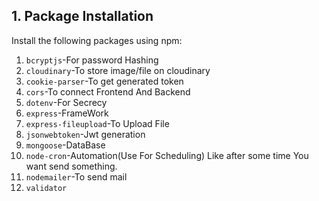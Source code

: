 ## 1. Package Installation

Install the following packages using npm:

1. `bcryptjs`-For password Hashing
2. `cloudinary`-To store image/file on cloudinary
3. `cookie-parser`-To get generated token
4. `cors`-To connect Frontend And Backend
5. `dotenv`-For Secrecy
6. `express`-FrameWork
7. `express-fileupload`-To Upload File
8. `jsonwebtoken`-Jwt generation
9. `mongoose`-DataBase
10. `node-cron`-Automation(Use For Scheduling) Like after some time You want send something.
11. `nodemailer`-To send mail
12. `validator`

